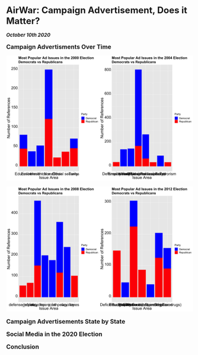 
**<font size="5"> AirWar: Campaign Advertisement, Does it Matter? </font>**

_**<font size="2"> October 10th 2020 </font>**_



**<font size="3"> Campaign Advertisments Over Time  </font>**



![2000 and 2004](ad_issues_00_04.png)



![2008 and 2012](ad_issues_08.png)





**<font size="3"> Campaign Advertisements State by State  </font>**






**<font size="3"> Social Media in the 2020 Election  </font>**





**<font size="3"> Conclusion </font>**








